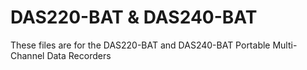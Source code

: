 # DAS220-BAT & DAS240-BAT
These files are for the DAS220-BAT and DAS240-BAT Portable Multi-Channel Data Recorders
